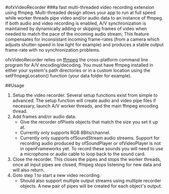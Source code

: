 #ofxVideoRecorder
###a fast multi-threaded video recording extension using ffmpeg.
Multi-threaded design allows your app to run at full speed while worker threads pipe video and/or audio data to an instance of ffmpeg. If both audio and video recording is enabled, A/V synchronization is maintained by dynamically adding or skipping frames of video when needed to match the pace of the incoming audio stream; This feature compensates for inconsistant incoming frame-rates (from a camera which adjusts shutter-speed in low light for example) and produces a stable output frame-rate with no synchronization problems.

ofxVideoRecorder relies on [ffmpeg](http://ffmpeg.org) the cross-platform command line program for A/V encoding/decoding. You must have ffmpeg installed in either your system's path directories or in a custom location using the setFfmpegLocation() function (your data folder for example).

##Usage
1. Setup the video recorder. Several setup functions exist from simple to advanced. The setup function will create audio and video pipe files if necessary, launch A/V worker threads, and the main ffmpeg encoding thread.
2. Add frames and/or audio data.
	* Give the recorder ofPixels objects that match the size you set it up at.
	* Currently only supports RGB 8Bits/channel. 
	* Currently only supports ofSoundStream audio streams. Support for recording audio produced by ofSoundPlayer or ofVideoPlayer is not in openFrameworks yet. To record these sounds you will need to use a microphone or audio cable to loop back to the sound card.
3. Close the recorder. This closes the pipes and stops the worker threads, once all input pipes are closed, ffmpeg stops listening for new data and will also return.
4. Goto step 1 to start a new video recording.
	* Should also support multiple output streams using multiple recorder objects. A new pair of pipes will be created for each object's output.